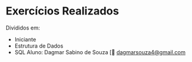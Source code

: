 # Exercícios Realizados


Divididos em:
 - Iniciante
 - Estrutura de Dados
 - SQL
 Aluno: Dagmar Sabino de Souza
[:e-mail: dagmarsouza4@gmail.com
